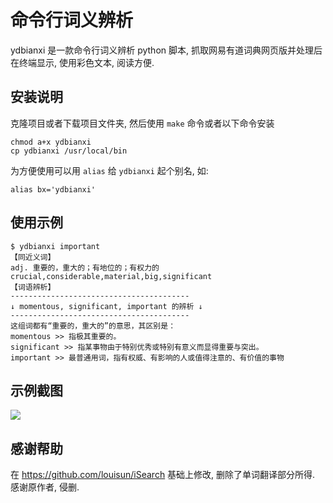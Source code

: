 # 命令行词义辨析

ydbianxi 是一款命令行词义辨析 python 脚本, 抓取网易有道词典网页版并处理后在终端显示, 使用彩色文本, 阅读方便.


## 安装说明

克隆项目或者下载项目文件夹, 然后使用 `make` 命令或者以下命令安装

```
chmod a+x ydbianxi
cp ydbianxi /usr/local/bin
```

为方便使用可以用 `alias` 给 `ydbianxi` 起个别名, 如:

```
alias bx='ydbianxi'
```


## 使用示例

```
$ ydbianxi important
【同近义词】
adj. 重要的，重大的；有地位的；有权力的
crucial,considerable,material,big,significant
【词语辨析】
----------------------------------------
↓ momentous, significant, important 的辨析 ↓
----------------------------------------
这组词都有“重要的，重大的”的意思，其区别是：
momentous >> 指极其重要的。
significant >> 指某事物由于特别优秀或特别有意义而显得重要与突出。
important >> 最普通用词，指有权威、有影响的人或值得注意的、有价值的事物
```


## 示例截图
![](http://ww1.sinaimg.cn/large/801b780ajw1f7n77tcapjj20ss0aedia.jpg)


## 感谢帮助
在 <https://github.com/louisun/iSearch> 基础上修改, 删除了单词翻译部分所得. 感谢原作者, 侵删.
